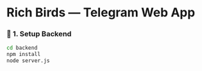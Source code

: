 # Rich Birds — Telegram Web App

### 🧩 1. Setup Backend
```bash
cd backend
npm install
node server.js
